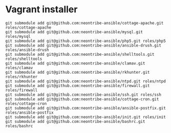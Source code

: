 Vagrant installer
=================

    git submodule add git@github.com:neontribe-ansible/cottage-apache.git roles/cottage-apache
    git submodule add git@github.com:neontribe-ansible/mysql.git roles/mysql
    git submodule add git@github.com:neontribe-ansible/php5.git roles/php5
    git submodule add git@github.com:neontribe-ansible/ansible-drush.git roles/ansible-drush
    git submodule add git@github.com:neontribe-ansible/shelltools.git roles/shelltools
    git submodule add git@github.com:neontribe-ansible/clamav.git roles/clamav
    git submodule add git@github.com:neontribe-ansible/rkhunter.git roles/rkhunter
    git submodule add git@github.com:neontribe-ansible/ntpd.git roles/ntpd
    git submodule add git@github.com:neontribe-ansible/firewall.git roles/firewall
    git submodule add git@github.com:neontribe-ansible/ssh.git roles/ssh
    git submodule add git@github.com:neontribe-ansible/cottage-cron.git roles/cottage-cron
    git submodule add git@github.com:neontribe-ansible/ansible-postfix.git roles/ansible-postfix
    git submodule add git@github.com:neontribe-ansible/init.git roles/init
    git submodule add git@github.com:neontribe-ansible/bashrc.git roles/bashrc
